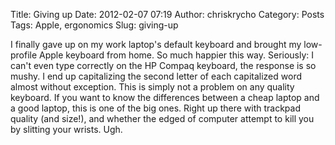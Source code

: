 Title: Giving up
Date: 2012-02-07 07:19
Author: chriskrycho
Category: Posts
Tags: Apple, ergonomics
Slug: giving-up

I finally gave up on my work laptop's default keyboard and brought my
low-profile Apple keyboard from home. So much happier this way.
Seriously: I can't even type correctly on the HP Compaq keyboard, the
response is so mushy. I end up capitalizing the second letter of each
capitalized word almost without exception. This is simply not a problem
on any quality keyboard. If you want to know the differences between a
cheap laptop and a good laptop, this is one of the big ones. Right up
there with trackpad quality (and size!), and whether the edged of
computer attempt to kill you by slitting your wrists. Ugh.

